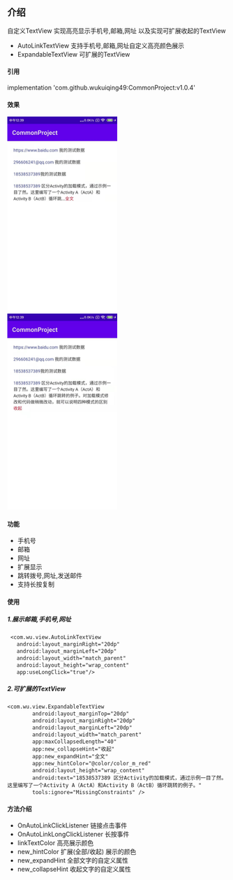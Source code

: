 ## 介绍

自定义TextView 实现高亮显示手机号,邮箱,网址 以及实现可扩展收起的TextView

* AutoLinkTextView 支持手机号,邮箱,网址自定义高亮颜色展示
* ExpandableTextView 可扩展的TextView
 
#### 引用

implementation 'com.github.wukuiqing49:CommonProject:v1.0.4'

#### 效果
<p>
<img src="imgs/defult.jpg" width="50%">
<img src="imgs/open.jpg" width="50%">
</p>

#### 功能

* 手机号
* 邮箱
* 网址
* 扩展显示
* 跳转拨号,网址,发送邮件
* 支持长按复制

#### 使用

##### 1.展示邮箱,手机号,网址
```
 <com.wu.view.AutoLinkTextView 
   android:layout_marginRight="20dp"  
   android:layout_marginLeft="20dp"  
   android:layout_width="match_parent"  
   android:layout_height="wrap_content"  
   app:useLongClick="true"/>   
```
##### 2.可扩展的TextView
```
<com.wu.view.ExpandableTextView
        android:layout_marginTop="20dp"
        android:layout_marginRight="20dp"
        android:layout_marginLeft="20dp"
        android:layout_width="match_parent"
        app:maxCollapsedLength="40"
        app:new_collapseHint="收起"
        app:new_expandHint="全文"
        app:new_hintColor="@color/color_m_red"
        android:layout_height="wrap_content"
        android:text="18538537389 区分Activity的加载模式，通过示例一目了然。这里编写了一个Activity A（ActA）和Activity B（ActB）循环跳转的例子。"
        tools:ignore="MissingConstraints" />  
```

#### 方法介绍

* OnAutoLinkClickListener 链接点击事件
* OnAutoLinkLongClickListener 长按事件
* linkTextColor 高亮展示颜色
* new_hintColor 扩展(全部/收起) 展示的颜色
* new_expandHint 全部文字的自定义属性
* new_collapseHint 收起文字的自定义属性



 
 

 








